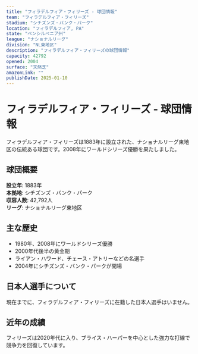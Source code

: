 ```yaml
---
title: "フィラデルフィア・フィリーズ - 球団情報"
team: "フィラデルフィア・フィリーズ"
stadium: "シチズンズ・バンク・パーク"
location: "フィラデルフィア, PA"
state: "ペンシルベニア州"
league: "ナショナルリーグ"
division: "NL東地区"
description: "フィラデルフィア・フィリーズの球団情報"
capacity: 42792
opened: 2004
surface: "天然芝"
amazonLink: ""
publishDate: 2025-01-10
---
```


# フィラデルフィア・フィリーズ - 球団情報

フィラデルフィア・フィリーズは1883年に設立された、ナショナルリーグ東地区の伝統ある球団です。2008年にワールドシリーズ優勝を果たしました。

## 球団概要

**設立年**: 1883年  
**本拠地**: シチズンズ・バンク・パーク  
**収容人数**: 42,792人  
**リーグ**: ナショナルリーグ東地区  

## 主な歴史

- 1980年、2008年にワールドシリーズ優勝
- 2000年代後半の黄金期
- ライアン・ハワード、チェース・アトリーなどの名選手
- 2004年にシチズンズ・バンク・パークが開場

## 日本人選手について

現在までに、フィラデルフィア・フィリーズに在籍した日本人選手はいません。

## 近年の成績

フィリーズは2020年代に入り、ブライス・ハーパーを中心とした強力な打線で競争力を回復しています。